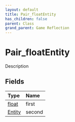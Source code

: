 ```yaml
---
layout: default
title: Pair_floatEntity
has_children: false
parent: Class
grand_parent: Game Reflection
---
```

# Pair_floatEntity
Description 

## Fields

| Type | Name |
|:----------|:--------------|
| [float](/riftbreaker-wiki/docs/game-reflection/components/float/) | first |
| [Entity](/riftbreaker-wiki/docs/game-reflection/classes/entity/) | second |

